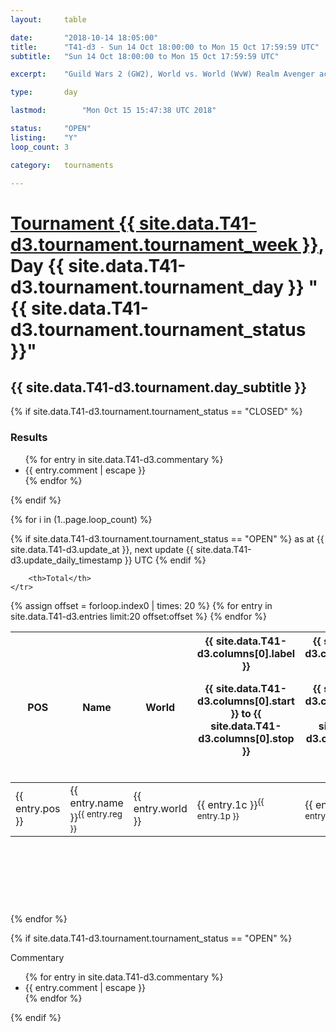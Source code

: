 ```yaml
---
layout: 	table

date: 		"2018-10-14 18:05:00"
title: 		"T41-d3 - Sun 14 Oct 18:00:00 to Mon 15 Oct 17:59:59 UTC"
subtitle: 	"Sun 14 Oct 18:00:00 to Mon 15 Oct 17:59:59 UTC"

excerpt:    "Guild Wars 2 (GW2), World vs. World (WvW) Realm Avenger achivement Tournament. \"Every Kill Counts\""

type:       day

lastmod: 		"Mon Oct 15 15:47:38 UTC 2018"

status:     "OPEN"
listing:    "Y"
loop_count: 3

category: 	tournaments

---
```

<div class="table_header">
    <h1><a href="{{ site.data.T41-d3.tournament.week_url }}">Tournament {{ site.data.T41-d3.tournament.tournament_week }}</a>, Day {{ site.data.T41-d3.tournament.tournament_day }} "{{ site.data.T41-d3.tournament.tournament_status }}"</h1>
    <h2>{{ site.data.T41-d3.tournament.day_subtitle }}</h2> 
</div>

{% if site.data.T41-d3.tournament.tournament_status == "CLOSED" %} 
<div class="commentary">
  <h3>Results</h3>
  <ul>
    {% for entry in site.data.T41-d3.commentary %}
    <li class="commentary_list">{{ entry.comment | escape }}</li>
    {% endfor %}
  </ul>
</div>
{% endif %}


{% for i in (1..page.loop_count) %}

{% if site.data.T41-d3.tournament.tournament_status == "OPEN" %} 
<span class="table_nextupdate">as at {{ site.data.T41-d3.update_at }}, next update {{ site.data.T41-d3.update_daily_timestamp }} UTC</span> 
{% endif %}

<table class="day_table">
  <colgroup>
    <col style="width:18px">
    <col style="width:55px">
    <col style="width:55px">
    <col style="width:12px">
    <col style="width:12px">
    <col style="width:12px">
    <col style="width:12px">
    <col style="width:12px">
    <col style="width:12px">
    <col style="width:12px">
    <col style="width:12px">
    <col style="width:12px">
    <col style="width:12px">
    <col style="width:12px">
    <col style="width:12px">
    <col style="width:12px">
    <col style="width:12px">
    <col style="width:12px">
    <col style="width:12px">
    <col style="width:12px">
    <col style="width:12px">
    <col style="width:12px">
    <col style="width:12px">
    <col style="width:12px">
    <col style="width:12px">
    <col style="width:12px">
    <col style="width:12px">
    <col style="width:18px">
  </colgroup>  
  <thead>
    <tr>
        <th>POS</th>
        <th class="AlignLeft">Name</th>
        <th class="AlignLeft">World</th>

<th><div class="label">{{ site.data.T41-d3.columns[0].label }}<p class="onhover">{{ site.data.T41-d3.columns[0].start }} to {{ site.data.T41-d3.columns[0].stop }}</p></div>​</th>
<th><div class="label">{{ site.data.T41-d3.columns[1].label }}<p class="onhover">{{ site.data.T41-d3.columns[1].start }} to {{ site.data.T41-d3.columns[1].stop }}</p></div>​</th>
<th><div class="label">{{ site.data.T41-d3.columns[2].label }}<p class="onhover">{{ site.data.T41-d3.columns[2].start }} to {{ site.data.T41-d3.columns[2].stop }}</p></div>​</th>
<th><div class="label">{{ site.data.T41-d3.columns[3].label }}<p class="onhover">{{ site.data.T41-d3.columns[3].start }} to {{ site.data.T41-d3.columns[3].stop }}</p></div>​</th>
<th><div class="label">{{ site.data.T41-d3.columns[4].label }}<p class="onhover">{{ site.data.T41-d3.columns[4].start }} to {{ site.data.T41-d3.columns[4].stop }}</p></div>​</th>
<th><div class="label">{{ site.data.T41-d3.columns[5].label }}<p class="onhover">{{ site.data.T41-d3.columns[5].start }} to {{ site.data.T41-d3.columns[5].stop }}</p></div>​</th>
<th><div class="label">{{ site.data.T41-d3.columns[6].label }}<p class="onhover">{{ site.data.T41-d3.columns[6].start }} to {{ site.data.T41-d3.columns[6].stop }}</p></div>​</th>
<th><div class="label">{{ site.data.T41-d3.columns[7].label }}<p class="onhover">{{ site.data.T41-d3.columns[7].start }} to {{ site.data.T41-d3.columns[7].stop }}</p></div>​</th>
<th><div class="label">{{ site.data.T41-d3.columns[8].label }}<p class="onhover">{{ site.data.T41-d3.columns[8].start }} to {{ site.data.T41-d3.columns[8].stop }}</p></div>​</th>
<th><div class="label">{{ site.data.T41-d3.columns[9].label }}<p class="onhover">{{ site.data.T41-d3.columns[9].start }} to {{ site.data.T41-d3.columns[9].stop }}</p></div>​</th>
<th><div class="label">{{ site.data.T41-d3.columns[10].label }}<p class="onhover">{{ site.data.T41-d3.columns[10].start }} to {{ site.data.T41-d3.columns[10].stop }}</p></div>​</th>

<th><div class="label">{{ site.data.T41-d3.columns[11].label }}<p class="onhover">{{ site.data.T41-d3.columns[11].start }} to {{ site.data.T41-d3.columns[11].stop }}</p></div>​</th>
<th><div class="label">{{ site.data.T41-d3.columns[12].label }}<p class="onhover">{{ site.data.T41-d3.columns[12].start }} to {{ site.data.T41-d3.columns[12].stop }}</p></div>​</th>
<th><div class="label">{{ site.data.T41-d3.columns[13].label }}<p class="onhover">{{ site.data.T41-d3.columns[13].start }} to {{ site.data.T41-d3.columns[13].stop }}</p></div>​</th>
<th><div class="label">{{ site.data.T41-d3.columns[14].label }}<p class="onhover">{{ site.data.T41-d3.columns[14].start }} to {{ site.data.T41-d3.columns[14].stop }}</p></div>​</th>
<th><div class="label">{{ site.data.T41-d3.columns[15].label }}<p class="onhover">{{ site.data.T41-d3.columns[15].start }} to {{ site.data.T41-d3.columns[15].stop }}</p></div>​</th>
<th><div class="label">{{ site.data.T41-d3.columns[16].label }}<p class="onhover">{{ site.data.T41-d3.columns[16].start }} to {{ site.data.T41-d3.columns[16].stop }}</p></div>​</th>
<th><div class="label">{{ site.data.T41-d3.columns[17].label }}<p class="onhover">{{ site.data.T41-d3.columns[17].start }} to {{ site.data.T41-d3.columns[17].stop }}</p></div>​</th>
<th><div class="label">{{ site.data.T41-d3.columns[18].label }}<p class="onhover">{{ site.data.T41-d3.columns[18].start }} to {{ site.data.T41-d3.columns[18].stop }}</p></div>​</th>
<th><div class="label">{{ site.data.T41-d3.columns[19].label }}<p class="onhover">{{ site.data.T41-d3.columns[19].start }} to {{ site.data.T41-d3.columns[19].stop }}</p></div>​</th>
<th><div class="label">{{ site.data.T41-d3.columns[20].label }}<p class="onhover">{{ site.data.T41-d3.columns[20].start }} to {{ site.data.T41-d3.columns[20].stop }}</p></div>​</th>

<th><div class="label">{{ site.data.T41-d3.columns[21].label }}<p class="onhover">{{ site.data.T41-d3.columns[21].start }} to {{ site.data.T41-d3.columns[21].stop }}</p></div>​</th>
<th><div class="label">{{ site.data.T41-d3.columns[22].label }}<p class="onhover">{{ site.data.T41-d3.columns[22].start }} to {{ site.data.T41-d3.columns[22].stop }}</p></div>​</th>
<th><div class="label">{{ site.data.T41-d3.columns[23].label }}<p class="onhover">{{ site.data.T41-d3.columns[23].start }} to {{ site.data.T41-d3.columns[23].stop }}</p></div>​</th>

        <th>Total</th>
    </tr>
  </thead>
  {% assign offset = forloop.index0 | times: 20 %}
<tbody>
{% for entry in site.data.T41-d3.entries limit:20 offset:offset %}
  <tr>
    <td class="pl{{ entry.pos }}">{{ entry.pos }}</td>
    <td class="AlignLeft">{{ entry.name }}<sup>{{ entry.reg }}</sup></td>
    <td class="AlignLeft">{{ entry.world }}</td>
    <td class="pl{{ entry.1p }}">{{ entry.1c }}<sup>{{ entry.1p }}</sup></td>
    <td class="pl{{ entry.2p }}">{{ entry.2c }}<sup>{{ entry.2p }}</sup></td>
    <td class="pl{{ entry.3p }}">{{ entry.3c }}<sup>{{ entry.3p }}</sup></td>
    <td class="pl{{ entry.4p }}">{{ entry.4c }}<sup>{{ entry.4p }}</sup></td>
    <td class="pl{{ entry.5p }}">{{ entry.5c }}<sup>{{ entry.5p }}</sup></td>
    <td class="pl{{ entry.6p }}">{{ entry.6c }}<sup>{{ entry.6p }}</sup></td>
    <td class="pl{{ entry.7p }}">{{ entry.7c }}<sup>{{ entry.7p }}</sup></td>
    <td class="pl{{ entry.8p }}">{{ entry.8c }}<sup>{{ entry.8p }}</sup></td>
    <td class="pl{{ entry.9p }}">{{ entry.9c }}<sup>{{ entry.9p }}</sup></td>
    <td class="pl{{ entry.10p }}">{{ entry.10c }}<sup>{{ entry.10p }}</sup></td>
    <td class="pl{{ entry.11p }}">{{ entry.11c }}<sup>{{ entry.11p }}</sup></td>
    <td class="pl{{ entry.12p }}">{{ entry.12c }}<sup>{{ entry.12p }}</sup></td>
    <td class="pl{{ entry.13p }}">{{ entry.13c }}<sup>{{ entry.13p }}</sup></td>
    <td class="pl{{ entry.14p }}">{{ entry.14c }}<sup>{{ entry.14p }}</sup></td>
    <td class="pl{{ entry.15p }}">{{ entry.15c }}<sup>{{ entry.15p }}</sup></td>
    <td class="pl{{ entry.16p }}">{{ entry.16c }}<sup>{{ entry.16p }}</sup></td>
    <td class="pl{{ entry.17p }}">{{ entry.17c }}<sup>{{ entry.17p }}</sup></td>
    <td class="pl{{ entry.18p }}">{{ entry.18c }}<sup>{{ entry.18p }}</sup></td>
    <td class="pl{{ entry.19p }}">{{ entry.19c }}<sup>{{ entry.19p }}</sup></td>
    <td class="pl{{ entry.20p }}">{{ entry.20c }}<sup>{{ entry.20p }}</sup></td>
    <td class="pl{{ entry.21p }}">{{ entry.21c }}<sup>{{ entry.21p }}</sup></td>
    <td class="pl{{ entry.22p }}">{{ entry.22c }}<sup>{{ entry.22p }}</sup></td>
    <td class="pl{{ entry.23p }}">{{ entry.23c }}<sup>{{ entry.23p }}</sup></td>
    <td class="pl{{ entry.24p }}">{{ entry.24c }}<sup>{{ entry.24p }}</sup></td>
    <td>{{ entry.total }}</td>
  </tr>
{% endfor %}  
</tbody>
</table>
<div class="leaderboard">
  <script async src="//pagead2.googlesyndication.com/pagead/js/adsbygoogle.js"></script>
  <!-- 728x90 -->
  <ins class="adsbygoogle"
       style="display:inline-block;width:728px;height:90px"
       data-ad-client="ca-pub-3274917281288240"
       data-ad-slot="3870538733"></ins>
  <script>
  (adsbygoogle = window.adsbygoogle || []).push({});
  </script>    
</div>
<br />
{% endfor %}

{% if site.data.T41-d3.tournament.tournament_status == "OPEN" %} 
<div class="commentary">
  <span class="commentary_title">Commentary</span>
  <ul>
    {% for entry in site.data.T41-d3.commentary %}
    <li class="commentary_list">{{ entry.comment | escape }}</li>
    {% endfor %}
  </ul>
</div>
{% endif %}


